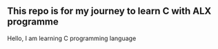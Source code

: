 ## This repo is for my journey to learn C with ALX programme

Hello, I am learning C programming language